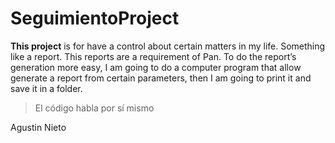 # SeguimientoProject
**This project** is for have a control about certain matters in my life. Something like a report. This reports are a requirement of Pan. To do the report’s generation more easy, I am going to do a computer program that allow generate a report from certain parameters, then I am going to print it and save it in a folder.

> El código habla por sí mismo

Agustin Nieto
